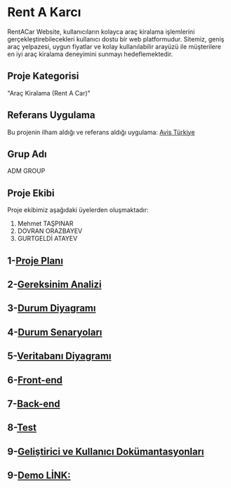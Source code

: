 # Rent A Karcı

RentACar Website, kullanıcıların kolayca araç kiralama işlemlerini gerçekleştirebilecekleri kullanıcı dostu bir web platformudur. Sitemiz, geniş araç yelpazesi, uygun fiyatlar ve kolay kullanılabilir arayüzü ile müşterilere en iyi araç kiralama deneyimini sunmayı hedeflemektedir.

## Proje Kategorisi

"Araç Kiralama (Rent A Car)"

## Referans Uygulama

Bu projenin ilham aldığı ve referans aldığı uygulama: [Avis Türkiye](https://www.avis.com.tr/)

## Grup Adı

ADM GROUP

## Proje Ekibi

Proje ekibimiz aşağıdaki üyelerden oluşmaktadır:
1. Mehmet TAŞPINAR
2. DOVRAN ORAZBAYEV
3. GURTGELDİ ATAYEV



## 1-[Proje Planı](docs/proje-plani.md)

## 2-[Gereksinim Analizi](docs/gereksinim-analizi.md)

## 3-[Durum Diyagramı](docs/durum-diyagrami.md)

## 4-[Durum Senaryoları](docs/durum-senaryolari.md)

## 5-[Veritabanı Diyagramı](docs/veritabani-diyagrami.md)

## 6-[Front-end](docs/front-end.md)

## 7-[Back-end](docs/back-end.md)

## 8-[Test](docs/test.md)

## 9-[Geliştirici ve Kullanıcı Dokümantasyonları](docs/dokumantasyon.md)


## 9-[Demo LİNK: ]()

